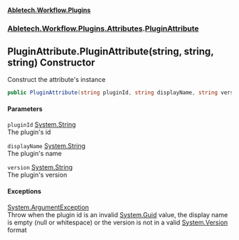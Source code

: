 #### [Abletech.Workflow.Plugins](index.md 'index')
### [Abletech.Workflow.Plugins.Attributes](Abletech_Workflow_Plugins_Attributes.md 'Abletech.Workflow.Plugins.Attributes').[PluginAttribute](PluginAttribute.md 'Abletech.Workflow.Plugins.Attributes.PluginAttribute')
## PluginAttribute.PluginAttribute(string, string, string) Constructor
Construct the attribute's instance  
```csharp
public PluginAttribute(string pluginId, string displayName, string version);
```
#### Parameters
<a name='Abletech_Workflow_Plugins_Attributes_PluginAttribute_PluginAttribute(string_string_string)_pluginId'></a>
`pluginId` [System.String](https://docs.microsoft.com/en-us/dotnet/api/System.String 'System.String')  
The plugin's id
  
<a name='Abletech_Workflow_Plugins_Attributes_PluginAttribute_PluginAttribute(string_string_string)_displayName'></a>
`displayName` [System.String](https://docs.microsoft.com/en-us/dotnet/api/System.String 'System.String')  
The plugin's name
  
<a name='Abletech_Workflow_Plugins_Attributes_PluginAttribute_PluginAttribute(string_string_string)_version'></a>
`version` [System.String](https://docs.microsoft.com/en-us/dotnet/api/System.String 'System.String')  
The plugin's version
  
#### Exceptions
[System.ArgumentException](https://docs.microsoft.com/en-us/dotnet/api/System.ArgumentException 'System.ArgumentException')  
Throw when the plugin id is an invalid [System.Guid](https://docs.microsoft.com/en-us/dotnet/api/System.Guid 'System.Guid') value, the display name is empty (null or whitespace) or the version is not in a valid [System.Version](https://docs.microsoft.com/en-us/dotnet/api/System.Version 'System.Version') format
